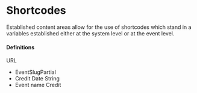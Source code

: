 # Shortcodes 
Established content areas allow for the use of shortcodes which stand in a variables established either at the system level or at the event level.  

#### Definitions
URL 
 - EventSlugPartial
 - Credit
Date
String
- Event name
Credit 
 